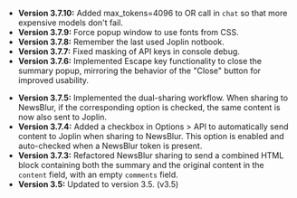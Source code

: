 - **Version 3.7.10:** Added max_tokens=4096 to OR call in `chat` so that more expensive models don't fail.
- **Version 3.7.9:** Force popup window to use fonts from CSS.
- **Version 3.7.8:** Remember the last used Joplin notbook.
- **Version 3.7.7:** Fixed masking of API keys in console debug.
- **Version 3.7.6:** Implemented Escape key functionality to close the summary popup, mirroring the behavior of the "Close" button for improved usability.

* **Version 3.7.5:** Implemented the dual-sharing workflow. When sharing to NewsBlur, if the corresponding option is checked, the same content is now also sent to Joplin.
* **Version 3.7.4:** Added a checkbox in Options > API to automatically send content to Joplin when sharing to NewsBlur. This option is enabled and auto-checked when a NewsBlur token is present.
* **Version 3.7.3:** Refactored NewsBlur sharing to send a combined HTML block containing both the summary and the original content in the `content` field, with an empty `comments` field.
* **Version 3.5:** Updated to version 3.5. (v3.5)

